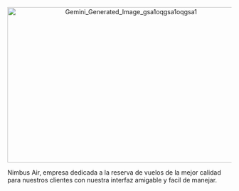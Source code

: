 <p align="center">
  <img width="540" height="350" alt="Gemini_Generated_Image_gsa1oqgsa1oqgsa1" 
       src="https://github.com/user-attachments/assets/29afb9f1-9732-40c6-b86a-bd9a3e76a181" />
</p>

Nimbus Air, empresa dedicada a la reserva de vuelos de la mejor calidad para nuestros clientes con nuestra interfaz amigable y facil de manejar.
